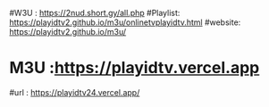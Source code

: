 #W3U : https://2nud.short.gy/all.php
#Playlist: https://playidtv2.github.io/m3u/onlinetvplayidtv.html
#website: https://playidtv2.github.io/m3u/
# M3U :https://playidtv.vercel.app
#url : https://playidtv24.vercel.app/
